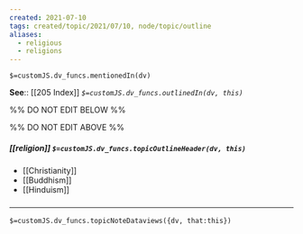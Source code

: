 ```yaml
---
created: 2021-07-10
tags: created/topic/2021/07/10, node/topic/outline
aliases:
  - religious
  - religions
---
```

`$=customJS.dv_funcs.mentionedIn(dv)`


**See**:: [[205 Index]]
*`$=customJS.dv_funcs.outlinedIn(dv, this)`*

%% DO NOT EDIT BELOW %%

%% DO NOT EDIT ABOVE %%
##### [[religion]] `$=customJS.dv_funcs.topicOutlineHeader(dv, this)`
- [[Christianity]]
- [[Buddhism]]
- [[Hinduism]]

### <hr class="dataviews"/>
`$=customJS.dv_funcs.topicNoteDataviews({dv, that:this})`